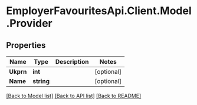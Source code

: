 # EmployerFavouritesApi.Client.Model.Provider
## Properties

Name | Type | Description | Notes
------------ | ------------- | ------------- | -------------
**Ukprn** | **int** |  | [optional] 
**Name** | **string** |  | [optional] 

[[Back to Model list]](../README.md#documentation-for-models) [[Back to API list]](../README.md#documentation-for-api-endpoints) [[Back to README]](../README.md)

